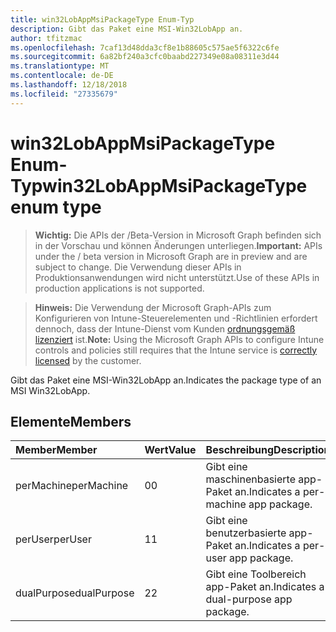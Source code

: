 ```yaml
---
title: win32LobAppMsiPackageType Enum-Typ
description: Gibt das Paket eine MSI-Win32LobApp an.
author: tfitzmac
ms.openlocfilehash: 7caf13d48dda3cf8e1b88605c575ae5f6322c6fe
ms.sourcegitcommit: 6a82bf240a3cfc0baabd227349e08a08311e3d44
ms.translationtype: MT
ms.contentlocale: de-DE
ms.lasthandoff: 12/18/2018
ms.locfileid: "27335679"
---
```

# <a name="win32lobappmsipackagetype-enum-type"></a><span data-ttu-id="b3c08-103">win32LobAppMsiPackageType Enum-Typ</span><span class="sxs-lookup"><span data-stu-id="b3c08-103">win32LobAppMsiPackageType enum type</span></span>

> <span data-ttu-id="b3c08-104">**Wichtig:** Die APIs der /Beta-Version in Microsoft Graph befinden sich in der Vorschau und können Änderungen unterliegen.</span><span class="sxs-lookup"><span data-stu-id="b3c08-104">**Important:** APIs under the / beta version in Microsoft Graph are in preview and are subject to change.</span></span> <span data-ttu-id="b3c08-105">Die Verwendung dieser APIs in Produktionsanwendungen wird nicht unterstützt.</span><span class="sxs-lookup"><span data-stu-id="b3c08-105">Use of these APIs in production applications is not supported.</span></span>

> <span data-ttu-id="b3c08-106">**Hinweis:** Die Verwendung der Microsoft Graph-APIs zum Konfigurieren von Intune-Steuerelementen und -Richtlinien erfordert dennoch, dass der Intune-Dienst vom Kunden [ordnungsgemäß lizenziert](https://go.microsoft.com/fwlink/?linkid=839381) ist.</span><span class="sxs-lookup"><span data-stu-id="b3c08-106">**Note:** Using the Microsoft Graph APIs to configure Intune controls and policies still requires that the Intune service is [correctly licensed](https://go.microsoft.com/fwlink/?linkid=839381) by the customer.</span></span>

<span data-ttu-id="b3c08-107">Gibt das Paket eine MSI-Win32LobApp an.</span><span class="sxs-lookup"><span data-stu-id="b3c08-107">Indicates the package type of an MSI Win32LobApp.</span></span>
## <a name="members"></a><span data-ttu-id="b3c08-108">Elemente</span><span class="sxs-lookup"><span data-stu-id="b3c08-108">Members</span></span>
|<span data-ttu-id="b3c08-109">Member</span><span class="sxs-lookup"><span data-stu-id="b3c08-109">Member</span></span>|<span data-ttu-id="b3c08-110">Wert</span><span class="sxs-lookup"><span data-stu-id="b3c08-110">Value</span></span>|<span data-ttu-id="b3c08-111">Beschreibung</span><span class="sxs-lookup"><span data-stu-id="b3c08-111">Description</span></span>|
|:---|:---|:---|
|<span data-ttu-id="b3c08-112">perMachine</span><span class="sxs-lookup"><span data-stu-id="b3c08-112">perMachine</span></span>|<span data-ttu-id="b3c08-113">0</span><span class="sxs-lookup"><span data-stu-id="b3c08-113">0</span></span>|<span data-ttu-id="b3c08-114">Gibt eine maschinenbasierte app-Paket an.</span><span class="sxs-lookup"><span data-stu-id="b3c08-114">Indicates a per-machine app package.</span></span>|
|<span data-ttu-id="b3c08-115">perUser</span><span class="sxs-lookup"><span data-stu-id="b3c08-115">perUser</span></span>|<span data-ttu-id="b3c08-116">1</span><span class="sxs-lookup"><span data-stu-id="b3c08-116">1</span></span>|<span data-ttu-id="b3c08-117">Gibt eine benutzerbasierte app-Paket an.</span><span class="sxs-lookup"><span data-stu-id="b3c08-117">Indicates a per-user app package.</span></span>|
|<span data-ttu-id="b3c08-118">dualPurpose</span><span class="sxs-lookup"><span data-stu-id="b3c08-118">dualPurpose</span></span>|<span data-ttu-id="b3c08-119">2</span><span class="sxs-lookup"><span data-stu-id="b3c08-119">2</span></span>|<span data-ttu-id="b3c08-120">Gibt eine Toolbereich app-Paket an.</span><span class="sxs-lookup"><span data-stu-id="b3c08-120">Indicates a dual-purpose app package.</span></span>|





